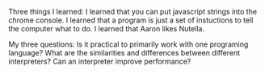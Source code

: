 Three things I learned: 
I learned that you can put javascript strings into the chrome console. 
I learned that a program is just a set of instuctions to tell the computer what to do. 
I learned that Aaron likes Nutella. 

My three questions: 
Is it practical to primarily work with one programing language? 
What are the similarities and differences between different interpreters? 
Can an interpreter improve performance? 
